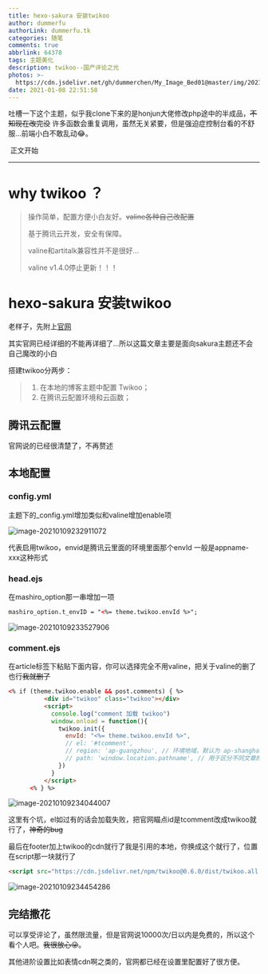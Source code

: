 ```yaml
---
title: hexo-sakura 安装twikoo
author: dummerfu
authorLink: dummerfu.tk
categories: 随笔
comments: true
abbrlink: 64378
tags: 主题美化
description: twikoo--国产评论之光
photos: >-
  https://cdn.jsdelivr.net/gh/dummerchen/My_Image_Bed01@master/img/20210105114702.jpg
date: 2021-01-08 22:51:58
---
```


​	吐槽一下这个主题，似乎我clone下来的是honjun大佬修改php途中的半成品，~~不知现在改完没~~ 许多函数会重复调用，虽然无关紧要，但是强迫症控制台看的不舒服…前端小白不敢乱动😂。

​																				正文开始

-----

# why twikoo ？

> 操作简单，配置方便小白友好。~~valine各种自己改配置~~
>
> 基于腾讯云开发，安全有保障。
>
> valine和artitalk兼容性并不是很好…
>
> valine v1.4.0停止更新！！！
>
> 

# hexo-sakura 安装twikoo

老样子，先附上[官网](https://twikoo.js.org/)

其实官网已经详细的不能再详细了…所以这篇文章主要是面向sakura主题还不会自己魔改的小白



搭建twikoo分两步：

> 1. 在本地的博客主题中配置 Twikoo；
> 2. 在腾讯云配置环境和云函数；



## 腾讯云配置

官网说的已经很清楚了，不再赘述

## 本地配置

### config.yml

主题下的_config.yml增加类似和valine增加enable项

![image-20210109232911072](https://gitee.com/dummerchen/MY_IMAGE_BED/raw/master/20210109232911.png)

代表启用twikoo，envid是腾讯云里面的环境里面那个envId 一般是appname-xxx这种形式

### head.ejs

在mashiro_option那一串增加一项

```html
mashiro_option.t_envID = "<%= theme.twikoo.envId %>";
```



![image-20210109233527906](https://gitee.com/dummerchen/MY_IMAGE_BED/raw/master/20210109233528.png)



### comment.ejs

在article标签下粘贴下面内容，你可以选择完全不用valine，把关于valine的删了也行~~我就删了~~

```html
<% if (theme.twikoo.enable && post.comments) { %>
          <div id="twikoo" class="twikoo"></div>
          <script>
            console.log("comment 加载 twikoo")
            window.onload = function(){
              twikoo.init({
                envId: "<%= theme.twikoo.envId %>",
                // el: '#tcomment',
                // region: 'ap-guangzhou', // 环境地域，默认为 ap-shanghai，如果您的环境地域不是上海，需传此参数
                // path: 'window.location.pathname', // 用于区分不同文章的自定义 js 路径，如果您的文章路径不是 location.pathname，需传此参数
              })
            }
          </script>
      <% } %>
```

![image-20210109234044007](https://gitee.com/dummerchen/MY_IMAGE_BED/raw/master/20210109234044.png)

这里有个坑，el如过有的话会加载失败，把官网瞄点id是tcomment改成twikoo就行了，~~神奇的bug~~

最后在footer加上twikoo的cdn就行了我是引用的本地，你换成这个就行了，位置在script那一块就行了

```html
<script src="https://cdn.jsdelivr.net/npm/twikoo@0.6.0/dist/twikoo.all.min.js"></script>
```

![image-20210109234454286](https://gitee.com/dummerchen/MY_IMAGE_BED/raw/master/20210109234454.png)





## 完结撒花

​	可以享受评论了，虽然限流量，但是官网说10000次/日以内是免费的，所以这个看个人吧。~~我很放心😜~~。

其他进阶设置比如表情cdn啊之类的，官网都已经在设置里配置好了很方便。